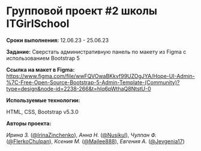 ﻿# Групповой проект #2 школы ITGirlSchool

**Сроки выполнения:** 12.06.23 - 25.06.23

**Задание:** Сверстать административную панель по макету из Figma с использованием Bootstrap 5

**Ссылка на макет в Figma:** https://www.figma.com/file/wwFQVOwaBKkvf99UZOgJYA/Hope-UI-Admin-%7C-Free-Open-Source-Bootstrap-5-Admin-Template-(Community)?type=design&node-id=2238-266&t=hlq6pWthaQ8NtstU-0

**Используемые технологии:**

HTML, CSS, Bootstrap v5.3.0

**Авторы проекта:**

*Ирина З.* ([@IrinaZinchenko](https://github.com/IrinaZinchenko)), *Анна Н.* ([@Nusikul](https://github.com/Nusikul)), *Чулпан Ф.* ([@FlerkoChulpan](https://github.com/FlerkoChulpan)), *Ксения М.* ([@Majlee888](https://github.com/Majlee888)), *Евгения А.* ([@Jevgenia17](https://github.com/Jevgenia17))
